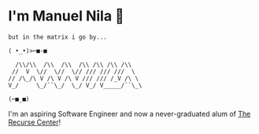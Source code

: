 # I'm Manuel Nila 👋

```
but in the matrix i go by...

( •_•)>⌐■-■

  /\\/\\  /\\  /\\  /\\ /\\ /\\ /\\  
 //  V  \//  \//  \// /// /// ///  \ 
// /\_/\ V /\ V /\ V /// /// /_V /\ \
V_/     \_/``\_/  \_/ V_/ V_____/``\_\

(⌐■_■)

```

I'm an aspiring Software Engineer and now a never-graduated alum of [The Recurse Center](https://recurse.com)!

